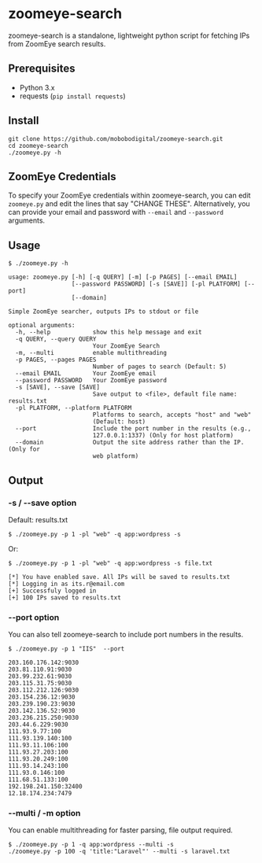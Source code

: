 # zoomeye-search

zoomeye-search is a standalone, lightweight python script for fetching IPs from ZoomEye search results.

## Prerequisites

- Python 3.x
- requests (`pip install requests`)

## Install

```
git clone https://github.com/mobobodigital/zoomeye-search.git
cd zoomeye-search
./zoomeye.py -h
```

## ZoomEye Credentials

To specify your ZoomEye credentials within zoomeye-search, you can edit `zoomeye.py` and edit the lines that say "CHANGE THESE". Alternatively, you can provide your email and password with `--email` and `--password` arguments.

## Usage

```
$ ./zoomeye.py -h
```

```
usage: zoomeye.py [-h] [-q QUERY] [-m] [-p PAGES] [--email EMAIL]
                  [--password PASSWORD] [-s [SAVE]] [-pl PLATFORM] [--port]
                  [--domain]

Simple ZoomEye searcher, outputs IPs to stdout or file

optional arguments:
  -h, --help            show this help message and exit
  -q QUERY, --query QUERY
                        Your ZoomEye Search
  -m, --multi           enable multithreading
  -p PAGES, --pages PAGES
                        Number of pages to search (Default: 5)
  --email EMAIL         Your ZoomEye email
  --password PASSWORD   Your ZoomEye password
  -s [SAVE], --save [SAVE]
                        Save output to <file>, default file name: results.txt
  -pl PLATFORM, --platform PLATFORM
                        Platforms to search, accepts "host" and "web"
                        (Default: host)
  --port                Include the port number in the results (e.g.,
                        127.0.0.1:1337) (Only for host platform)
  --domain              Output the site address rather than the IP. (Only for
                        web platform)
```

## Output

### -s / --save option

Default: results.txt

```
$ ./zoomeye.py -p 1 -pl "web" -q app:wordpress -s
```

Or:

```
$ ./zoomeye.py -p 1 -pl "web" -q app:wordpress -s file.txt
```

```
[*] You have enabled save. All IPs will be saved to results.txt
[*] Logging in as its.r@email.com
[+] Successfuly logged in
[+] 100 IPs saved to results.txt
```

### --port option

You can also tell zoomeye-search to include port numbers in the results.

```
$ ./zoomeye.py -p 1 "IIS"  --port
```

```
203.160.176.142:9030
203.81.110.91:9030
203.99.232.61:9030
203.115.31.75:9030
203.112.212.126:9030
203.154.236.12:9030
203.239.190.23:9030
203.142.136.52:9030
203.236.215.250:9030
203.44.6.229:9030
111.93.9.77:100
111.93.139.140:100
111.93.11.106:100
111.93.27.203:100
111.93.20.249:100
111.93.14.243:100
111.93.0.146:100
111.68.51.133:100
192.198.241.150:32400
12.18.174.234:7479
```

### --multi / -m option

You can enable multithreading for faster parsing, file output required.

```
$ ./zoomeye.py -p 1 -q app:wordpress --multi -s
./zoomeye.py -p 100 -q 'title:"Laravel"' --multi -s laravel.txt
```
